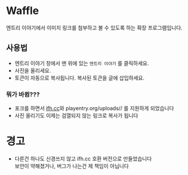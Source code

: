# Waffle

엔트리 이야기에서 이미지 링크를 첨부하고 볼 수 있도록 하는 확장 프로그램입니다.

## 사용법

- 엔트리 이야기 창에서 맨 위에 있는 `엔트리 이야기` 를 클릭하세요.
- 사진을 올리세요.
- 토큰이 자동으로 복사됩니다. 복사된 토큰을 글에 삽입하세요.

### 뭐가 바뀜???
- 포크를 하면서 [ifh.cc](https://ifh.cc/)와 playentry.org/uploads// 를 지원하게 되었습니다
- 사진 올리기도 이제는 검열되지 않는 링크로 복사가 됩니다

# 경고
- 다른건 하나도 신경쓰지 않고 ifh.cc 호환 버전으로 만들었습니다  
  보안이 약해졌거나, 버그가 나는건 제 책임이 아닙니다
